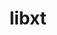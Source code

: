 ---
title: "libxt"
layout: cache
categories: [package, develop]
meta: {"compilers": ["gcc@=11.1.0", "gcc@=11.4.0", "gcc@=13.2.0", "gcc@=9.4.0", "oneapi@=2024.2.1"], "num_specs": 60, "num_specs_by_stack": {"data-vis-sdk": 6, "e4s": 12, "e4s-neoverse_v1": 4, "e4s-oneapi": 10, "e4s-power": 1, "e4s-rocm-external": 6, "gpu-tests": 15, "hep": 6, "ml-linux-x86_64-rocm": 6, "root": 60}, "oss": ["ubuntu20.04", "ubuntu22.04", "ubuntu24.04"], "platforms": ["linux"], "stacks": ["data-vis-sdk", "e4s", "e4s-neoverse_v1", "e4s-oneapi", "e4s-power", "e4s-rocm-external", "gpu-tests", "hep", "ml-linux-x86_64-rocm", "root"], "targets": ["neoverse_v1", "ppc64le", "x86_64_v3"], "versions": ["1.1.5", "1.3.0", "1.3.1"]}
spec_details: [{"compiler": "gcc@=11.4.0", "hash": "2iievhcvpdrnmurgsgf7jeqtka3jku2h", "os": "ubuntu22.04", "platform": "linux", "size": "-", "stacks": ["hep", "root"], "tarball": "https://binaries.spack.io/develop/build_cache/linux-ubuntu22.04-x86_64_v3/gcc-11.4.0/libxt-1.3.1/linux-ubuntu22.04-x86_64_v3-gcc-11.4.0-libxt-1.3.1-2iievhcvpdrnmurgsgf7jeqtka3jku2h.spack", "target": "x86_64_v3", "variants": ["build_system=autotools"], "versions": ["1.3.1"]}, {"compiler": "oneapi@=2024.2.1", "hash": "2oqyq5zcejruo76472obp5a3ewbciv6y", "os": "ubuntu22.04", "platform": "linux", "size": "-", "stacks": ["e4s-oneapi", "root"], "tarball": "https://binaries.spack.io/develop/build_cache/linux-ubuntu22.04-x86_64_v3/oneapi-2024.2.1/libxt-1.3.1/linux-ubuntu22.04-x86_64_v3-oneapi-2024.2.1-libxt-1.3.1-2oqyq5zcejruo76472obp5a3ewbciv6y.spack", "target": "x86_64_v3", "variants": ["build_system=autotools"], "versions": ["1.3.1"]}, {"compiler": "gcc@=11.1.0", "hash": "32ab2zwhnwyyzsuayciny7xd3nn3oy4m", "os": "ubuntu20.04", "platform": "linux", "size": "-", "stacks": ["gpu-tests", "root"], "tarball": "https://binaries.spack.io/develop/build_cache/linux-ubuntu20.04-x86_64_v3/gcc-11.1.0/libxt-1.1.5/linux-ubuntu20.04-x86_64_v3-gcc-11.1.0-libxt-1.1.5-32ab2zwhnwyyzsuayciny7xd3nn3oy4m.spack", "target": "x86_64_v3", "variants": ["build_system=autotools"], "versions": ["1.1.5"]}, {"compiler": "oneapi@=2024.2.1", "hash": "3fvpv6hzhlyxtqsfi2pcp576fjpnmb7a", "os": "ubuntu22.04", "platform": "linux", "size": "-", "stacks": ["e4s-oneapi", "root"], "tarball": "https://binaries.spack.io/develop/build_cache/linux-ubuntu22.04-x86_64_v3/oneapi-2024.2.1/libxt-1.3.1/linux-ubuntu22.04-x86_64_v3-oneapi-2024.2.1-libxt-1.3.1-3fvpv6hzhlyxtqsfi2pcp576fjpnmb7a.spack", "target": "x86_64_v3", "variants": ["build_system=autotools"], "versions": ["1.3.1"]}, {"compiler": "oneapi@=2024.2.1", "hash": "63vvhfongle63sugtof2mipv56ph5tjs", "os": "ubuntu22.04", "platform": "linux", "size": "-", "stacks": ["e4s-oneapi", "root"], "tarball": "https://binaries.spack.io/develop/build_cache/linux-ubuntu22.04-x86_64_v3/oneapi-2024.2.1/libxt-1.3.1/linux-ubuntu22.04-x86_64_v3-oneapi-2024.2.1-libxt-1.3.1-63vvhfongle63sugtof2mipv56ph5tjs.spack", "target": "x86_64_v3", "variants": ["build_system=autotools"], "versions": ["1.3.1"]}, {"compiler": "gcc@=9.4.0", "hash": "6l3esn37sm4me5e5btxtiwnrctgjqgs4", "os": "ubuntu20.04", "platform": "linux", "size": "-", "stacks": ["e4s-power", "root"], "tarball": "https://binaries.spack.io/develop/build_cache/linux-ubuntu20.04-ppc64le/gcc-9.4.0/libxt-1.3.0/linux-ubuntu20.04-ppc64le-gcc-9.4.0-libxt-1.3.0-6l3esn37sm4me5e5btxtiwnrctgjqgs4.spack", "target": "ppc64le", "variants": ["build_system=autotools"], "versions": ["1.3.0"]}, {"compiler": "gcc@=11.4.0", "hash": "6mrlnm54fcdkw4gobnjmyivztadohm6i", "os": "ubuntu22.04", "platform": "linux", "size": "-", "stacks": ["e4s", "e4s-rocm-external", "root"], "tarball": "https://binaries.spack.io/develop/build_cache/linux-ubuntu22.04-x86_64_v3/gcc-11.4.0/libxt-1.3.1/linux-ubuntu22.04-x86_64_v3-gcc-11.4.0-libxt-1.3.1-6mrlnm54fcdkw4gobnjmyivztadohm6i.spack", "target": "x86_64_v3", "variants": ["build_system=autotools"], "versions": ["1.3.1"]}, {"compiler": "gcc@=11.1.0", "hash": "7azvh5ksrz2uqso65d5dilyogm4mrb23", "os": "ubuntu20.04", "platform": "linux", "size": "-", "stacks": ["gpu-tests", "root"], "tarball": "https://binaries.spack.io/develop/build_cache/linux-ubuntu20.04-x86_64_v3/gcc-11.1.0/libxt-1.1.5/linux-ubuntu20.04-x86_64_v3-gcc-11.1.0-libxt-1.1.5-7azvh5ksrz2uqso65d5dilyogm4mrb23.spack", "target": "x86_64_v3", "variants": ["build_system=autotools"], "versions": ["1.1.5"]}, {"compiler": "gcc@=11.4.0", "hash": "7kd4xi3pxzfpiyw5lppbzrzwqae4t4ho", "os": "ubuntu22.04", "platform": "linux", "size": "-", "stacks": ["e4s", "root"], "tarball": "https://binaries.spack.io/develop/build_cache/linux-ubuntu22.04-x86_64_v3/gcc-11.4.0/libxt-1.3.0/linux-ubuntu22.04-x86_64_v3-gcc-11.4.0-libxt-1.3.0-7kd4xi3pxzfpiyw5lppbzrzwqae4t4ho.spack", "target": "x86_64_v3", "variants": ["build_system=autotools"], "versions": ["1.3.0"]}, {"compiler": "gcc@=11.1.0", "hash": "7mdqdf47v5v6xmgtwja4xryzjtz4jhfd", "os": "ubuntu20.04", "platform": "linux", "size": "-", "stacks": ["gpu-tests", "root"], "tarball": "https://binaries.spack.io/develop/build_cache/linux-ubuntu20.04-x86_64_v3/gcc-11.1.0/libxt-1.1.5/linux-ubuntu20.04-x86_64_v3-gcc-11.1.0-libxt-1.1.5-7mdqdf47v5v6xmgtwja4xryzjtz4jhfd.spack", "target": "x86_64_v3", "variants": ["build_system=autotools"], "versions": ["1.1.5"]}, {"compiler": "oneapi@=2024.2.1", "hash": "7pfwymmtfttd3xg3aigkur2ir4fa4ixm", "os": "ubuntu22.04", "platform": "linux", "size": "-", "stacks": ["e4s-oneapi", "root"], "tarball": "https://binaries.spack.io/develop/build_cache/linux-ubuntu22.04-x86_64_v3/oneapi-2024.2.1/libxt-1.3.1/linux-ubuntu22.04-x86_64_v3-oneapi-2024.2.1-libxt-1.3.1-7pfwymmtfttd3xg3aigkur2ir4fa4ixm.spack", "target": "x86_64_v3", "variants": ["build_system=autotools"], "versions": ["1.3.1"]}, {"compiler": "gcc@=11.4.0", "hash": "7trqflg5haahyehhoml3bqunmn3d3gl3", "os": "ubuntu22.04", "platform": "linux", "size": "-", "stacks": ["e4s-neoverse_v1", "root"], "tarball": "https://binaries.spack.io/develop/build_cache/linux-ubuntu22.04-neoverse_v1/gcc-11.4.0/libxt-1.3.0/linux-ubuntu22.04-neoverse_v1-gcc-11.4.0-libxt-1.3.0-7trqflg5haahyehhoml3bqunmn3d3gl3.spack", "target": "neoverse_v1", "variants": ["build_system=autotools"], "versions": ["1.3.0"]}, {"compiler": "gcc@=11.1.0", "hash": "bdv5uqwn7wr5ssadbryzpvz6y4opyoqa", "os": "ubuntu20.04", "platform": "linux", "size": "-", "stacks": ["gpu-tests", "root"], "tarball": "https://binaries.spack.io/develop/build_cache/linux-ubuntu20.04-x86_64_v3/gcc-11.1.0/libxt-1.1.5/linux-ubuntu20.04-x86_64_v3-gcc-11.1.0-libxt-1.1.5-bdv5uqwn7wr5ssadbryzpvz6y4opyoqa.spack", "target": "x86_64_v3", "variants": ["build_system=autotools"], "versions": ["1.1.5"]}, {"compiler": "oneapi@=2024.2.1", "hash": "bl423vjzjagovtiblu6rcap5fkiyzluu", "os": "ubuntu22.04", "platform": "linux", "size": "-", "stacks": ["e4s-oneapi", "root"], "tarball": "https://binaries.spack.io/develop/build_cache/linux-ubuntu22.04-x86_64_v3/oneapi-2024.2.1/libxt-1.3.1/linux-ubuntu22.04-x86_64_v3-oneapi-2024.2.1-libxt-1.3.1-bl423vjzjagovtiblu6rcap5fkiyzluu.spack", "target": "x86_64_v3", "variants": ["build_system=autotools"], "versions": ["1.3.1"]}, {"compiler": "gcc@=11.4.0", "hash": "bvujqdgc6ngqyf3n6ttqtj32nf3vjtd5", "os": "ubuntu22.04", "platform": "linux", "size": "-", "stacks": ["hep", "root"], "tarball": "https://binaries.spack.io/develop/build_cache/linux-ubuntu22.04-x86_64_v3/gcc-11.4.0/libxt-1.3.0/linux-ubuntu22.04-x86_64_v3-gcc-11.4.0-libxt-1.3.0-bvujqdgc6ngqyf3n6ttqtj32nf3vjtd5.spack", "target": "x86_64_v3", "variants": ["build_system=autotools"], "versions": ["1.3.0"]}, {"compiler": "gcc@=11.4.0", "hash": "c7phf4qosc2rot4upreqzhq544huav3h", "os": "ubuntu22.04", "platform": "linux", "size": "-", "stacks": ["hep", "root"], "tarball": "https://binaries.spack.io/develop/build_cache/linux-ubuntu22.04-x86_64_v3/gcc-11.4.0/libxt-1.3.0/linux-ubuntu22.04-x86_64_v3-gcc-11.4.0-libxt-1.3.0-c7phf4qosc2rot4upreqzhq544huav3h.spack", "target": "x86_64_v3", "variants": ["build_system=autotools"], "versions": ["1.3.0"]}, {"compiler": "gcc@=11.1.0", "hash": "czbflam3o2lrzy43hv3feljpw5pxksyw", "os": "ubuntu20.04", "platform": "linux", "size": "-", "stacks": ["gpu-tests", "root"], "tarball": "https://binaries.spack.io/develop/build_cache/linux-ubuntu20.04-x86_64_v3/gcc-11.1.0/libxt-1.1.5/linux-ubuntu20.04-x86_64_v3-gcc-11.1.0-libxt-1.1.5-czbflam3o2lrzy43hv3feljpw5pxksyw.spack", "target": "x86_64_v3", "variants": ["build_system=autotools"], "versions": ["1.1.5"]}, {"compiler": "gcc@=11.4.0", "hash": "d6geegkdqv7yaj2ntx6nbjhh4u67hj4j", "os": "ubuntu22.04", "platform": "linux", "size": "-", "stacks": ["e4s", "root"], "tarball": "https://binaries.spack.io/develop/build_cache/linux-ubuntu22.04-x86_64_v3/gcc-11.4.0/libxt-1.3.1/linux-ubuntu22.04-x86_64_v3-gcc-11.4.0-libxt-1.3.1-d6geegkdqv7yaj2ntx6nbjhh4u67hj4j.spack", "target": "x86_64_v3", "variants": ["build_system=autotools"], "versions": ["1.3.1"]}, {"compiler": "gcc@=11.1.0", "hash": "dcnsaakv4npdyfteie3efyww2x3xvexy", "os": "ubuntu20.04", "platform": "linux", "size": "-", "stacks": ["data-vis-sdk", "root"], "tarball": "https://binaries.spack.io/develop/build_cache/linux-ubuntu20.04-x86_64_v3/gcc-11.1.0/libxt-1.3.1/linux-ubuntu20.04-x86_64_v3-gcc-11.1.0-libxt-1.3.1-dcnsaakv4npdyfteie3efyww2x3xvexy.spack", "target": "x86_64_v3", "variants": ["build_system=autotools"], "versions": ["1.3.1"]}, {"compiler": "oneapi@=2024.2.1", "hash": "ddpq7pgftfp2pun4iezxba4u7vzxrzve", "os": "ubuntu22.04", "platform": "linux", "size": "-", "stacks": ["e4s-oneapi", "root"], "tarball": "https://binaries.spack.io/develop/build_cache/linux-ubuntu22.04-x86_64_v3/oneapi-2024.2.1/libxt-1.3.0/linux-ubuntu22.04-x86_64_v3-oneapi-2024.2.1-libxt-1.3.0-ddpq7pgftfp2pun4iezxba4u7vzxrzve.spack", "target": "x86_64_v3", "variants": ["build_system=autotools"], "versions": ["1.3.0"]}, {"compiler": "gcc@=11.4.0", "hash": "dnjjgjhsgelnlo3ue7go33ywq5zpydcm", "os": "ubuntu22.04", "platform": "linux", "size": "-", "stacks": ["e4s", "e4s-rocm-external", "root"], "tarball": "https://binaries.spack.io/develop/build_cache/linux-ubuntu22.04-x86_64_v3/gcc-11.4.0/libxt-1.3.1/linux-ubuntu22.04-x86_64_v3-gcc-11.4.0-libxt-1.3.1-dnjjgjhsgelnlo3ue7go33ywq5zpydcm.spack", "target": "x86_64_v3", "variants": ["build_system=autotools"], "versions": ["1.3.1"]}, {"compiler": "gcc@=11.1.0", "hash": "dxbjlysleoxkiqmk7c5tnysdhmua6bzr", "os": "ubuntu20.04", "platform": "linux", "size": "-", "stacks": ["data-vis-sdk", "root"], "tarball": "https://binaries.spack.io/develop/build_cache/linux-ubuntu20.04-x86_64_v3/gcc-11.1.0/libxt-1.3.1/linux-ubuntu20.04-x86_64_v3-gcc-11.1.0-libxt-1.3.1-dxbjlysleoxkiqmk7c5tnysdhmua6bzr.spack", "target": "x86_64_v3", "variants": ["build_system=autotools"], "versions": ["1.3.1"]}, {"compiler": "gcc@=13.2.0", "hash": "e6dqmjblx4bp37pzq6firnkcdjk56l3f", "os": "ubuntu24.04", "platform": "linux", "size": "-", "stacks": ["ml-linux-x86_64-rocm", "root"], "tarball": "https://binaries.spack.io/develop/build_cache/linux-ubuntu24.04-x86_64_v3/gcc-13.2.0/libxt-1.3.1/linux-ubuntu24.04-x86_64_v3-gcc-13.2.0-libxt-1.3.1-e6dqmjblx4bp37pzq6firnkcdjk56l3f.spack", "target": "x86_64_v3", "variants": ["build_system=autotools"], "versions": ["1.3.1"]}, {"compiler": "gcc@=11.4.0", "hash": "f2flqy336hwsbnmgqiapwvgl2okbezoa", "os": "ubuntu22.04", "platform": "linux", "size": "-", "stacks": ["e4s-neoverse_v1", "root"], "tarball": "https://binaries.spack.io/develop/build_cache/linux-ubuntu22.04-neoverse_v1/gcc-11.4.0/libxt-1.3.0/linux-ubuntu22.04-neoverse_v1-gcc-11.4.0-libxt-1.3.0-f2flqy336hwsbnmgqiapwvgl2okbezoa.spack", "target": "neoverse_v1", "variants": ["build_system=autotools"], "versions": ["1.3.0"]}, {"compiler": "gcc@=11.1.0", "hash": "fsusxe6zjryfalb4fn3phggwls66rj2u", "os": "ubuntu20.04", "platform": "linux", "size": "-", "stacks": ["data-vis-sdk", "root"], "tarball": "https://binaries.spack.io/develop/build_cache/linux-ubuntu20.04-x86_64_v3/gcc-11.1.0/libxt-1.3.0/linux-ubuntu20.04-x86_64_v3-gcc-11.1.0-libxt-1.3.0-fsusxe6zjryfalb4fn3phggwls66rj2u.spack", "target": "x86_64_v3", "variants": ["build_system=autotools"], "versions": ["1.3.0"]}, {"compiler": "gcc@=11.4.0", "hash": "g4gm6h7cqp3bttgpwyowulj6pbumlmid", "os": "ubuntu22.04", "platform": "linux", "size": "-", "stacks": ["e4s", "root"], "tarball": "https://binaries.spack.io/develop/build_cache/linux-ubuntu22.04-x86_64_v3/gcc-11.4.0/libxt-1.3.1/linux-ubuntu22.04-x86_64_v3-gcc-11.4.0-libxt-1.3.1-g4gm6h7cqp3bttgpwyowulj6pbumlmid.spack", "target": "x86_64_v3", "variants": ["build_system=autotools"], "versions": ["1.3.1"]}, {"compiler": "gcc@=11.1.0", "hash": "grgnf7rwcjonahk6xpaqzczharcusxux", "os": "ubuntu20.04", "platform": "linux", "size": "-", "stacks": ["gpu-tests", "root"], "tarball": "https://binaries.spack.io/develop/build_cache/linux-ubuntu20.04-x86_64_v3/gcc-11.1.0/libxt-1.1.5/linux-ubuntu20.04-x86_64_v3-gcc-11.1.0-libxt-1.1.5-grgnf7rwcjonahk6xpaqzczharcusxux.spack", "target": "x86_64_v3", "variants": ["build_system=autotools"], "versions": ["1.1.5"]}, {"compiler": "oneapi@=2024.2.1", "hash": "h7fi2jhe2lehxmfaagsww3rixsmlngio", "os": "ubuntu22.04", "platform": "linux", "size": "-", "stacks": ["e4s-oneapi", "root"], "tarball": "https://binaries.spack.io/develop/build_cache/linux-ubuntu22.04-x86_64_v3/oneapi-2024.2.1/libxt-1.3.0/linux-ubuntu22.04-x86_64_v3-oneapi-2024.2.1-libxt-1.3.0-h7fi2jhe2lehxmfaagsww3rixsmlngio.spack", "target": "x86_64_v3", "variants": ["build_system=autotools"], "versions": ["1.3.0"]}, {"compiler": "gcc@=11.1.0", "hash": "hc3nyyvzwr2ktblorpyrpi4keboq3vdx", "os": "ubuntu20.04", "platform": "linux", "size": "-", "stacks": ["gpu-tests", "root"], "tarball": "https://binaries.spack.io/develop/build_cache/linux-ubuntu20.04-x86_64_v3/gcc-11.1.0/libxt-1.1.5/linux-ubuntu20.04-x86_64_v3-gcc-11.1.0-libxt-1.1.5-hc3nyyvzwr2ktblorpyrpi4keboq3vdx.spack", "target": "x86_64_v3", "variants": ["build_system=autotools"], "versions": ["1.1.5"]}, {"compiler": "gcc@=11.4.0", "hash": "hff6uxgg2ant5oyo7bihnf6n3wfw4jnt", "os": "ubuntu22.04", "platform": "linux", "size": "-", "stacks": ["e4s-neoverse_v1", "root"], "tarball": "https://binaries.spack.io/develop/build_cache/linux-ubuntu22.04-neoverse_v1/gcc-11.4.0/libxt-1.3.0/linux-ubuntu22.04-neoverse_v1-gcc-11.4.0-libxt-1.3.0-hff6uxgg2ant5oyo7bihnf6n3wfw4jnt.spack", "target": "neoverse_v1", "variants": ["build_system=autotools"], "versions": ["1.3.0"]}, {"compiler": "gcc@=11.4.0", "hash": "i7a5pibbj3q5vpfs4oickuqg4ppmvxvb", "os": "ubuntu22.04", "platform": "linux", "size": "-", "stacks": ["hep", "root"], "tarball": "https://binaries.spack.io/develop/build_cache/linux-ubuntu22.04-x86_64_v3/gcc-11.4.0/libxt-1.3.0/linux-ubuntu22.04-x86_64_v3-gcc-11.4.0-libxt-1.3.0-i7a5pibbj3q5vpfs4oickuqg4ppmvxvb.spack", "target": "x86_64_v3", "variants": ["build_system=autotools"], "versions": ["1.3.0"]}, {"compiler": "gcc@=11.1.0", "hash": "io3be2hxfuiysqbwx7qm3tigo7kpnoax", "os": "ubuntu20.04", "platform": "linux", "size": "-", "stacks": ["gpu-tests", "root"], "tarball": "https://binaries.spack.io/develop/build_cache/linux-ubuntu20.04-x86_64_v3/gcc-11.1.0/libxt-1.1.5/linux-ubuntu20.04-x86_64_v3-gcc-11.1.0-libxt-1.1.5-io3be2hxfuiysqbwx7qm3tigo7kpnoax.spack", "target": "x86_64_v3", "variants": ["build_system=autotools"], "versions": ["1.1.5"]}, {"compiler": "gcc@=11.1.0", "hash": "iuuc2wcycctdkl6umgufnlxhphsxx5g2", "os": "ubuntu20.04", "platform": "linux", "size": "-", "stacks": ["gpu-tests", "root"], "tarball": "https://binaries.spack.io/develop/build_cache/linux-ubuntu20.04-x86_64_v3/gcc-11.1.0/libxt-1.1.5/linux-ubuntu20.04-x86_64_v3-gcc-11.1.0-libxt-1.1.5-iuuc2wcycctdkl6umgufnlxhphsxx5g2.spack", "target": "x86_64_v3", "variants": ["build_system=autotools"], "versions": ["1.1.5"]}, {"compiler": "gcc@=11.1.0", "hash": "josesiurv5qcoc6owbxcx3fc2xzsqv3t", "os": "ubuntu20.04", "platform": "linux", "size": "-", "stacks": ["data-vis-sdk", "root"], "tarball": "https://binaries.spack.io/develop/build_cache/linux-ubuntu20.04-x86_64_v3/gcc-11.1.0/libxt-1.3.0/linux-ubuntu20.04-x86_64_v3-gcc-11.1.0-libxt-1.3.0-josesiurv5qcoc6owbxcx3fc2xzsqv3t.spack", "target": "x86_64_v3", "variants": ["build_system=autotools"], "versions": ["1.3.0"]}, {"compiler": "gcc@=11.4.0", "hash": "jrlotqphy2ithmt7suen2keaqfg5w473", "os": "ubuntu22.04", "platform": "linux", "size": "-", "stacks": ["e4s", "e4s-rocm-external", "root"], "tarball": "https://binaries.spack.io/develop/build_cache/linux-ubuntu22.04-x86_64_v3/gcc-11.4.0/libxt-1.3.0/linux-ubuntu22.04-x86_64_v3-gcc-11.4.0-libxt-1.3.0-jrlotqphy2ithmt7suen2keaqfg5w473.spack", "target": "x86_64_v3", "variants": ["build_system=autotools"], "versions": ["1.3.0"]}, {"compiler": "gcc@=13.2.0", "hash": "jykyrgg36zgppggu2447tk5fzdafmqls", "os": "ubuntu24.04", "platform": "linux", "size": "-", "stacks": ["ml-linux-x86_64-rocm", "root"], "tarball": "https://binaries.spack.io/develop/build_cache/linux-ubuntu24.04-x86_64_v3/gcc-13.2.0/libxt-1.3.1/linux-ubuntu24.04-x86_64_v3-gcc-13.2.0-libxt-1.3.1-jykyrgg36zgppggu2447tk5fzdafmqls.spack", "target": "x86_64_v3", "variants": ["build_system=autotools"], "versions": ["1.3.1"]}, {"compiler": "gcc@=13.2.0", "hash": "katk2nkh66qp34u4eyttm6xn6djtji53", "os": "ubuntu24.04", "platform": "linux", "size": "-", "stacks": ["ml-linux-x86_64-rocm", "root"], "tarball": "https://binaries.spack.io/develop/build_cache/linux-ubuntu24.04-x86_64_v3/gcc-13.2.0/libxt-1.3.0/linux-ubuntu24.04-x86_64_v3-gcc-13.2.0-libxt-1.3.0-katk2nkh66qp34u4eyttm6xn6djtji53.spack", "target": "x86_64_v3", "variants": ["build_system=autotools"], "versions": ["1.3.0"]}, {"compiler": "gcc@=11.4.0", "hash": "kdpo5bukfu6dmsl5jynzkewdwh2qcia5", "os": "ubuntu22.04", "platform": "linux", "size": "-", "stacks": ["e4s", "e4s-rocm-external", "root"], "tarball": "https://binaries.spack.io/develop/build_cache/linux-ubuntu22.04-x86_64_v3/gcc-11.4.0/libxt-1.3.0/linux-ubuntu22.04-x86_64_v3-gcc-11.4.0-libxt-1.3.0-kdpo5bukfu6dmsl5jynzkewdwh2qcia5.spack", "target": "x86_64_v3", "variants": ["build_system=autotools"], "versions": ["1.3.0"]}, {"compiler": "gcc@=11.1.0", "hash": "kejre5fpi5o4viw66gv46ksirfic3kib", "os": "ubuntu20.04", "platform": "linux", "size": "-", "stacks": ["gpu-tests", "root"], "tarball": "https://binaries.spack.io/develop/build_cache/linux-ubuntu20.04-x86_64_v3/gcc-11.1.0/libxt-1.1.5/linux-ubuntu20.04-x86_64_v3-gcc-11.1.0-libxt-1.1.5-kejre5fpi5o4viw66gv46ksirfic3kib.spack", "target": "x86_64_v3", "variants": ["build_system=autotools"], "versions": ["1.1.5"]}, {"compiler": "gcc@=11.1.0", "hash": "ljagemgnlh4mssnm56a5oo6ggbt34clg", "os": "ubuntu20.04", "platform": "linux", "size": "-", "stacks": ["gpu-tests", "root"], "tarball": "https://binaries.spack.io/develop/build_cache/linux-ubuntu20.04-x86_64_v3/gcc-11.1.0/libxt-1.1.5/linux-ubuntu20.04-x86_64_v3-gcc-11.1.0-libxt-1.1.5-ljagemgnlh4mssnm56a5oo6ggbt34clg.spack", "target": "x86_64_v3", "variants": ["build_system=autotools"], "versions": ["1.1.5"]}, {"compiler": "gcc@=11.1.0", "hash": "lvtrwztes3npj2yfpi7qkat2cvj2lwsk", "os": "ubuntu20.04", "platform": "linux", "size": "-", "stacks": ["data-vis-sdk", "root"], "tarball": "https://binaries.spack.io/develop/build_cache/linux-ubuntu20.04-x86_64_v3/gcc-11.1.0/libxt-1.3.1/linux-ubuntu20.04-x86_64_v3-gcc-11.1.0-libxt-1.3.1-lvtrwztes3npj2yfpi7qkat2cvj2lwsk.spack", "target": "x86_64_v3", "variants": ["build_system=autotools"], "versions": ["1.3.1"]}, {"compiler": "oneapi@=2024.2.1", "hash": "mupiidf5bwzruvwg7iex7n4qtqxozksb", "os": "ubuntu22.04", "platform": "linux", "size": "-", "stacks": ["e4s-oneapi", "root"], "tarball": "https://binaries.spack.io/develop/build_cache/linux-ubuntu22.04-x86_64_v3/oneapi-2024.2.1/libxt-1.3.0/linux-ubuntu22.04-x86_64_v3-oneapi-2024.2.1-libxt-1.3.0-mupiidf5bwzruvwg7iex7n4qtqxozksb.spack", "target": "x86_64_v3", "variants": ["build_system=autotools"], "versions": ["1.3.0"]}, {"compiler": "oneapi@=2024.2.1", "hash": "nsarcc6zwxf47mso4eytxj4f5n4qjmse", "os": "ubuntu22.04", "platform": "linux", "size": "-", "stacks": ["e4s-oneapi", "root"], "tarball": "https://binaries.spack.io/develop/build_cache/linux-ubuntu22.04-x86_64_v3/oneapi-2024.2.1/libxt-1.3.0/linux-ubuntu22.04-x86_64_v3-oneapi-2024.2.1-libxt-1.3.0-nsarcc6zwxf47mso4eytxj4f5n4qjmse.spack", "target": "x86_64_v3", "variants": ["build_system=autotools"], "versions": ["1.3.0"]}, {"compiler": "gcc@=11.1.0", "hash": "nyovwwmyb3lhecjakmffeav4kzrhk6sy", "os": "ubuntu20.04", "platform": "linux", "size": "-", "stacks": ["gpu-tests", "root"], "tarball": "https://binaries.spack.io/develop/build_cache/linux-ubuntu20.04-x86_64_v3/gcc-11.1.0/libxt-1.1.5/linux-ubuntu20.04-x86_64_v3-gcc-11.1.0-libxt-1.1.5-nyovwwmyb3lhecjakmffeav4kzrhk6sy.spack", "target": "x86_64_v3", "variants": ["build_system=autotools"], "versions": ["1.1.5"]}, {"compiler": "gcc@=13.2.0", "hash": "oef3rk4jxlihrknioaz2dhzfx2zjd6wt", "os": "ubuntu24.04", "platform": "linux", "size": "-", "stacks": ["ml-linux-x86_64-rocm", "root"], "tarball": "https://binaries.spack.io/develop/build_cache/linux-ubuntu24.04-x86_64_v3/gcc-13.2.0/libxt-1.3.0/linux-ubuntu24.04-x86_64_v3-gcc-13.2.0-libxt-1.3.0-oef3rk4jxlihrknioaz2dhzfx2zjd6wt.spack", "target": "x86_64_v3", "variants": ["build_system=autotools"], "versions": ["1.3.0"]}, {"compiler": "gcc@=11.1.0", "hash": "pujpam2rymretltwpytclp74qughaoxr", "os": "ubuntu20.04", "platform": "linux", "size": "-", "stacks": ["data-vis-sdk", "root"], "tarball": "https://binaries.spack.io/develop/build_cache/linux-ubuntu20.04-x86_64_v3/gcc-11.1.0/libxt-1.3.0/linux-ubuntu20.04-x86_64_v3-gcc-11.1.0-libxt-1.3.0-pujpam2rymretltwpytclp74qughaoxr.spack", "target": "x86_64_v3", "variants": ["build_system=autotools"], "versions": ["1.3.0"]}, {"compiler": "gcc@=11.4.0", "hash": "puxlfidkrpmroveixaeb5vidsml55syy", "os": "ubuntu22.04", "platform": "linux", "size": "-", "stacks": ["e4s", "e4s-rocm-external", "root"], "tarball": "https://binaries.spack.io/develop/build_cache/linux-ubuntu22.04-x86_64_v3/gcc-11.4.0/libxt-1.3.0/linux-ubuntu22.04-x86_64_v3-gcc-11.4.0-libxt-1.3.0-puxlfidkrpmroveixaeb5vidsml55syy.spack", "target": "x86_64_v3", "variants": ["build_system=autotools"], "versions": ["1.3.0"]}, {"compiler": "gcc@=13.2.0", "hash": "qjx72cqprnlf7r4nrrqqjmxea6fwd74l", "os": "ubuntu24.04", "platform": "linux", "size": "-", "stacks": ["ml-linux-x86_64-rocm", "root"], "tarball": "https://binaries.spack.io/develop/build_cache/linux-ubuntu24.04-x86_64_v3/gcc-13.2.0/libxt-1.3.1/linux-ubuntu24.04-x86_64_v3-gcc-13.2.0-libxt-1.3.1-qjx72cqprnlf7r4nrrqqjmxea6fwd74l.spack", "target": "x86_64_v3", "variants": ["build_system=autotools"], "versions": ["1.3.1"]}, {"compiler": "gcc@=11.1.0", "hash": "qtdepe5gly67n4rrxnsmdtaxtqawaowv", "os": "ubuntu20.04", "platform": "linux", "size": "-", "stacks": ["gpu-tests", "root"], "tarball": "https://binaries.spack.io/develop/build_cache/linux-ubuntu20.04-x86_64_v3/gcc-11.1.0/libxt-1.1.5/linux-ubuntu20.04-x86_64_v3-gcc-11.1.0-libxt-1.1.5-qtdepe5gly67n4rrxnsmdtaxtqawaowv.spack", "target": "x86_64_v3", "variants": ["build_system=autotools"], "versions": ["1.1.5"]}, {"compiler": "gcc@=11.4.0", "hash": "reuljdimnn6r75oen55iqr2dpippsflc", "os": "ubuntu22.04", "platform": "linux", "size": "-", "stacks": ["hep", "root"], "tarball": "https://binaries.spack.io/develop/build_cache/linux-ubuntu22.04-x86_64_v3/gcc-11.4.0/libxt-1.3.1/linux-ubuntu22.04-x86_64_v3-gcc-11.4.0-libxt-1.3.1-reuljdimnn6r75oen55iqr2dpippsflc.spack", "target": "x86_64_v3", "variants": ["build_system=autotools"], "versions": ["1.3.1"]}, {"compiler": "gcc@=11.4.0", "hash": "sjgpj52tc3ermmwecipuicvv3coh7cfj", "os": "ubuntu22.04", "platform": "linux", "size": "-", "stacks": ["e4s-neoverse_v1", "root"], "tarball": "https://binaries.spack.io/develop/build_cache/linux-ubuntu22.04-neoverse_v1/gcc-11.4.0/libxt-1.3.0/linux-ubuntu22.04-neoverse_v1-gcc-11.4.0-libxt-1.3.0-sjgpj52tc3ermmwecipuicvv3coh7cfj.spack", "target": "neoverse_v1", "variants": ["build_system=autotools"], "versions": ["1.3.0"]}, {"compiler": "gcc@=11.4.0", "hash": "ss5l5jv66nqc7ohl4qmk2kmcoy7fjucv", "os": "ubuntu22.04", "platform": "linux", "size": "-", "stacks": ["e4s", "root"], "tarball": "https://binaries.spack.io/develop/build_cache/linux-ubuntu22.04-x86_64_v3/gcc-11.4.0/libxt-1.3.0/linux-ubuntu22.04-x86_64_v3-gcc-11.4.0-libxt-1.3.0-ss5l5jv66nqc7ohl4qmk2kmcoy7fjucv.spack", "target": "x86_64_v3", "variants": ["build_system=autotools"], "versions": ["1.3.0"]}, {"compiler": "gcc@=11.4.0", "hash": "st65mvotgge5s6yrbi7pzx3pqyjded57", "os": "ubuntu22.04", "platform": "linux", "size": "-", "stacks": ["e4s", "root"], "tarball": "https://binaries.spack.io/develop/build_cache/linux-ubuntu22.04-x86_64_v3/gcc-11.4.0/libxt-1.3.1/linux-ubuntu22.04-x86_64_v3-gcc-11.4.0-libxt-1.3.1-st65mvotgge5s6yrbi7pzx3pqyjded57.spack", "target": "x86_64_v3", "variants": ["build_system=autotools"], "versions": ["1.3.1"]}, {"compiler": "gcc@=11.1.0", "hash": "trxflmd3qnwfnfiqqf3utkawn4ozjzfj", "os": "ubuntu20.04", "platform": "linux", "size": "-", "stacks": ["gpu-tests", "root"], "tarball": "https://binaries.spack.io/develop/build_cache/linux-ubuntu20.04-x86_64_v3/gcc-11.1.0/libxt-1.1.5/linux-ubuntu20.04-x86_64_v3-gcc-11.1.0-libxt-1.1.5-trxflmd3qnwfnfiqqf3utkawn4ozjzfj.spack", "target": "x86_64_v3", "variants": ["build_system=autotools"], "versions": ["1.1.5"]}, {"compiler": "gcc@=11.4.0", "hash": "uwycrqz6dri5sbyhkhnhaod4wy6umzz4", "os": "ubuntu22.04", "platform": "linux", "size": "-", "stacks": ["hep", "root"], "tarball": "https://binaries.spack.io/develop/build_cache/linux-ubuntu22.04-x86_64_v3/gcc-11.4.0/libxt-1.3.1/linux-ubuntu22.04-x86_64_v3-gcc-11.4.0-libxt-1.3.1-uwycrqz6dri5sbyhkhnhaod4wy6umzz4.spack", "target": "x86_64_v3", "variants": ["build_system=autotools"], "versions": ["1.3.1"]}, {"compiler": "oneapi@=2024.2.1", "hash": "vppmfpzs3uoza6uq3r4g7cszc35bpmuz", "os": "ubuntu22.04", "platform": "linux", "size": "-", "stacks": ["e4s-oneapi", "root"], "tarball": "https://binaries.spack.io/develop/build_cache/linux-ubuntu22.04-x86_64_v3/oneapi-2024.2.1/libxt-1.3.1/linux-ubuntu22.04-x86_64_v3-oneapi-2024.2.1-libxt-1.3.1-vppmfpzs3uoza6uq3r4g7cszc35bpmuz.spack", "target": "x86_64_v3", "variants": ["build_system=autotools"], "versions": ["1.3.1"]}, {"compiler": "gcc@=11.4.0", "hash": "wrdjnfant5qy7gl2ih3m5p4tji2zqpaq", "os": "ubuntu22.04", "platform": "linux", "size": "-", "stacks": ["e4s", "root"], "tarball": "https://binaries.spack.io/develop/build_cache/linux-ubuntu22.04-x86_64_v3/gcc-11.4.0/libxt-1.3.0/linux-ubuntu22.04-x86_64_v3-gcc-11.4.0-libxt-1.3.0-wrdjnfant5qy7gl2ih3m5p4tji2zqpaq.spack", "target": "x86_64_v3", "variants": ["build_system=autotools"], "versions": ["1.3.0"]}, {"compiler": "gcc@=13.2.0", "hash": "xmkba7veawovd2bh2yjnlckfbmikmjqd", "os": "ubuntu24.04", "platform": "linux", "size": "-", "stacks": ["ml-linux-x86_64-rocm", "root"], "tarball": "https://binaries.spack.io/develop/build_cache/linux-ubuntu24.04-x86_64_v3/gcc-13.2.0/libxt-1.3.0/linux-ubuntu24.04-x86_64_v3-gcc-13.2.0-libxt-1.3.0-xmkba7veawovd2bh2yjnlckfbmikmjqd.spack", "target": "x86_64_v3", "variants": ["build_system=autotools"], "versions": ["1.3.0"]}, {"compiler": "gcc@=11.1.0", "hash": "ymsrvbdhymja3ig56yc4vnfs6qrrx5kx", "os": "ubuntu20.04", "platform": "linux", "size": "-", "stacks": ["gpu-tests", "root"], "tarball": "https://binaries.spack.io/develop/build_cache/linux-ubuntu20.04-x86_64_v3/gcc-11.1.0/libxt-1.1.5/linux-ubuntu20.04-x86_64_v3-gcc-11.1.0-libxt-1.1.5-ymsrvbdhymja3ig56yc4vnfs6qrrx5kx.spack", "target": "x86_64_v3", "variants": ["build_system=autotools"], "versions": ["1.1.5"]}, {"compiler": "gcc@=11.4.0", "hash": "yvwp5dmgs5oxuo2kos3vqptik2jezwu5", "os": "ubuntu22.04", "platform": "linux", "size": "-", "stacks": ["e4s", "e4s-rocm-external", "root"], "tarball": "https://binaries.spack.io/develop/build_cache/linux-ubuntu22.04-x86_64_v3/gcc-11.4.0/libxt-1.3.1/linux-ubuntu22.04-x86_64_v3-gcc-11.4.0-libxt-1.3.1-yvwp5dmgs5oxuo2kos3vqptik2jezwu5.spack", "target": "x86_64_v3", "variants": ["build_system=autotools"], "versions": ["1.3.1"]}]
---